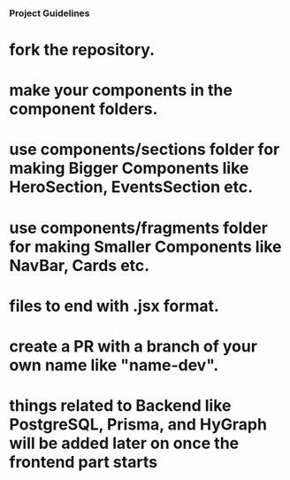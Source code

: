 ### Project Guidelines

# fork the repository.
# make your components in the component folders.
# use components/sections folder for making Bigger Components like HeroSection, EventsSection etc.
# use components/fragments folder for making Smaller Components like NavBar, Cards etc.
# files to end with .jsx format.
# create a PR with a branch of your own name like "name-dev".
# things related to Backend like PostgreSQL, Prisma, and HyGraph will be added later on once the frontend part starts